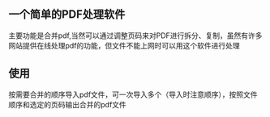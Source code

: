 ## 一个简单的PDF处理软件

主要功能是合并pdf,当然可以通过调整页码来对PDF进行拆分、复制，虽然有许多网站提供在线处理pdf的功能，但文件不能上网时可以用这个软件进行处理

## 使用

按需要合并的顺序导入pdf文件，可一次导入多个（导入时注意顺序），按照文件顺序和选定的页码输出合并的pdf文件
